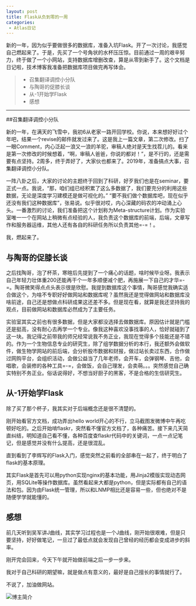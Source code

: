 ```yaml
---
layout: post
title: Flask从负到零的一周
categories:
 - Atlas日记
---
```


新的一年，因为似乎要做很多的数据库，准备入坑Flask。开了一次讨论，我感觉自己燃起来了。于是，先买了一个号角状的水杯压压惊。目前通过一周的艰辛努力，终于做了一个小网站，支持数据库增删改查，算是从零到新手了。这个文档是日记啦，技术博客我准备把数据库项目做完再写体会。
>* 召集翻译调控小分队
>* 与陶哥的促膝长谈
>* 从-1开始学Flask
>* 感想

------

##召集翻译调控小分队

新的一年，在满天的飞雪中，我初6从老家一路开回学校。你说，本来想好好过个年吧，结果一个revise的邮件就发过来了。这是我上一篇文章，第二次修改。扫了一眼Comment，内心泛起一浪又一浪的羊驼，审稿人绝对是天生找茬儿的。看来是第一次修改的时候想着，“啊，审稿人爸爸，你说的都对！”，是不行的，还是需要有点坚持。2周多，终于弄好了，大家伙也都来了。2019年，准备搞点大事，召集翻译调控小分队。

一阵八卦之后，大家的讨论的主题终于回到了科研，好歹我们也是在seminar，要正式一点。我说，“那，咱们组已经积累了这么多数据了，我们要充分的利用这些数据，无论是深度学习建模还是做可视化的。” “要不我们做个数据库吧，现在似乎还没有我们这种数据库”，张易说。似乎很对哎，内心深藏的码农的冲动涌上心头。一番激烈的讨论，我们准备把这个计划称为Meta-structure计划。作为实验室唯一一个在网站上稍微有点经验的人，我负责这个数据库的前端，后端，文章写作和服务器运维，其他人还有各自的科研任务所以负责其他=-=！。

我，燃起来了。

## 与陶哥的促膝长谈

之后找陶哥，泡了杯茶，寒暄后先提到了一个痛心的话题，啥时候毕业呀。我表示自己年轻力壮体重200还能再干个一年多顺便减个肥，再施展一下自己的才华=-=。陶哥微笑得点点头表示很是欣慰。我提到数据库这个事情，陶哥感觉我确实适合做这个，为啥不专职好好做网站和数据库呢？虽然我还是觉得做网站和数据库没啥前途，自己还是想做点科研成果这还差不多。但是现在看，就算是我还坚持我的观点，目前做网站和数据库必然成为了主要任务。

实验室其实之前也有很多数据，但是大家都没选择去做数据库。原因估计就是门槛还是挺高，没有耐心去再学一个专业。像我这种喜欢没事找事的人，恰好就碰到了这一块。我记得之前带我的师兄经常说我不务正业，我现在觉得多个技能还是不错的。作为一个生物信息专业的研究生，除了组学数据分析的本行，我还额外会做软件，做生物学网站的前后端，会分析股市数据和财报，做过站长卖过东西，合作做过网购平台，会组织活动，会做公益当了几年老师，会开车，会弹钢琴、吉他，会唱歌，会装修的各种工具=-=，会做饭，会自己理发，会卖萌。。。突然感觉自己确实特别不务正业。俗话说得好，不想当好厨子的黑客，不是合格的生信研究生。

## 从-1开始学Flask

除了买了那个杯子，我其实对于后端概念还是很不清楚的。

刚开始看官方文档，成功弄出hello world开心的不行，立马截图发微博中午再吃顿好吃的。之后开始啃flaskr，突然看不懂官方文档了，各种痛苦。接下来几天简直纠结，明知道自己看不懂，各种百度查flaskr代码中的关键词，一点一点记笔记，但是感觉并没有什么提高，还是很混乱。

直到看到了李辉写的Flask入门，感觉突然之前看的全部串在一起了，终于明白了flask的基本原理。

其实Flask是首先可以用python实现nginx的基本功能，用Jinja2模版实现动态网页，用SQLite等操作数据库。虽然看起来大都是python，但是实际都有自己的语法和包。因为由Flask统一管理，所以和LNMP相比还是容易一些，但也绝对不是随便学学就能懂的。

## 感想

前几天听到吴军讲J曲线，其实学习过程也是一个J曲线，刚开始很艰难，但是只要坚持，好好做笔记，一旦过了最低点就会发现自己曾经的经历都会变成进步的斜率。

刚开完会回来，今天下午就开始做前端之后一步一步来。

我对于自己科研的期望嘛，就是做点有意义的，最好是自己擅长的事情就行了。

不说了，加油做网站。

![博主简介](http://pic.atlasbioinfo.com/%E9%A1%B5%E9%9D%A2%E5%BA%95%E9%83%A8logo.png)
